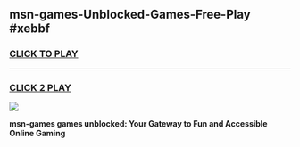 
## msn-games-Unblocked-Games-Free-Play #xebbf
<h3>
<a href="https://us.freeplayer.one?title=msn-games&ref=9M">CLICK TO PLAY</a></h3>
<hr>

<h3>
<a href="https://us.freeplayer.one?title=msn-games&ref=9M">CLICK 2 PLAY</a>
  
</h3>

<a href="https://us.freeplayer.one?title=msn-games&ref=9M"><img src="https://clearcache.store/games.png"></a>


**msn-games games unblocked: Your Gateway to Fun and Accessible Online Gaming**
